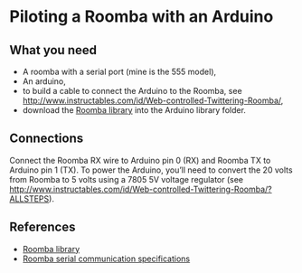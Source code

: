 # Piloting a Roomba with an Arduino #

## What you need ##

- A roomba with a serial port (mine is the 555 model),
- An arduino,
- to build a cable to connect the Arduino to the Roomba, see http://www.instructables.com/id/Web-controlled-Twittering-Roomba/,
- download the [Roomba library](http://www.airspayce.com/mikem/arduino/Roomba/) into the Arduino library folder.

## Connections ##

Connect the Roomba RX wire to Arduino pin 0 (RX) and Roomba TX to Arduino pin 1 (TX).
To power the Arduino, you’ll need to convert the 20 volts from Roomba to 5 volts using a 7805 5V voltage regulator (see http://www.instructables.com/id/Web-controlled-Twittering-Roomba/?ALLSTEPS).

## References ##

- [Roomba library](http://www.airspayce.com/mikem/arduino/Roomba/)
- [Roomba serial communication specifications](http://irobot.lv/uploaded_files/File/iRobot_Roomba_500_Open_Interface_Spec.pdf)
